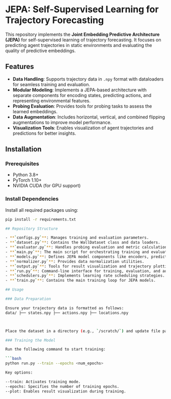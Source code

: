 # JEPA: Self-Supervised Learning for Trajectory Forecasting

This repository implements the **Joint Embedding Predictive Architecture (JEPA)** for self-supervised learning of trajectory forecasting. It focuses on predicting agent trajectories in static environments and evaluating the quality of predictive embeddings.

## Features

- **Data Handling**: Supports trajectory data in `.npy` format with dataloaders for seamless training and evaluation.
- **Modular Modeling**: Implements a JEPA-based architecture with separate components for encoding states, predicting actions, and representing environmental features.
- **Probing Evaluation**: Provides tools for probing tasks to assess the learned embeddings.
- **Data Augmentation**: Includes horizontal, vertical, and combined flipping augmentations to improve model performance.
- **Visualization Tools**: Enables visualization of agent trajectories and predictions for better insights.

## Installation

### Prerequisites

- Python 3.8+
- PyTorch 1.10+
- NVIDIA CUDA (for GPU support)

### Install Dependencies

Install all required packages using:

```bash
pip install -r requirements.txt

## Repository Structure

- **`configs.py`**: Manages training and evaluation parameters.
- **`dataset.py`**: Contains the WallDataset class and data loaders.
- **`evaluator.py`**: Handles probing evaluation and metric calculations.
- **`main.py`**: The main script for orchestrating training and evaluation workflows.
- **`models.py`**: Defines JEPA model components like encoders, predictors, and probers.
- **`normalizer.py`**: Provides data normalization utilities.
- **`output.py`**: Tools for result visualization and trajectory plotting.
- **`run.py`**: Command-line interface for training, evaluation, and augmentation.
- **`schedulers.py`**: Implements learning rate scheduling strategies.
- **`train.py`**: Contains the main training loop for JEPA models.

## Usage

### Data Preparation

Ensure your trajectory data is formatted as follows:
data/ ├── states.npy ├── actions.npy ├── locations.npy



Place the dataset in a directory (e.g., `/scratch/`) and update file paths in `main.py` accordingly.

### Training the Model

Run the following command to start training:

```bash
python run.py --train --epochs <num_epochs>

Key options:

--train: Activates training mode.
--epochs: Specifies the number of training epochs.
--plot: Enables result visualization during training.
